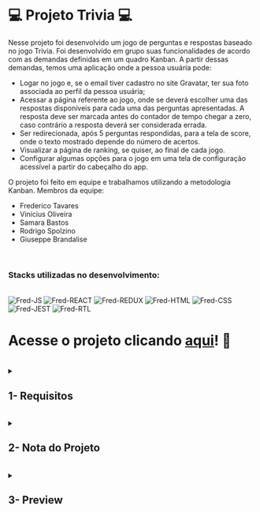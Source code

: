 # :computer: Projeto Trivia :computer:

Nesse projeto foi desenvolvido um jogo de perguntas e respostas baseado no jogo Trivia. Foi desenvolvido em grupo suas funcionalidades de acordo com as demandas definidas em um quadro Kanban. A partir dessas demandas, temos uma aplicação onde a pessoa usuária pode:
- Logar no jogo e, se o email tiver cadastro no site Gravatar, ter sua foto associada ao perfil da pessoa usuária;
- Acessar a página referente ao jogo, onde se deverá escolher uma das respostas disponíveis para cada uma das perguntas apresentadas. A resposta deve ser marcada antes do contador de tempo chegar a zero, caso contrário a resposta deverá ser considerada errada.
- Ser redirecionada, após 5 perguntas respondidas, para a tela de score, onde o texto mostrado depende do número de acertos.
- Visualizar a página de ranking, se quiser, ao final de cada jogo.
- Configurar algumas opções para o jogo em uma tela de configuração acessível a partir do cabeçalho do app.

O projeto foi feito em equipe e trabalhamos utilizando a metodologia Kanban. Membros da equipe:
- Frederico Tavares
- Vinicius Oliveira
- Samara Bastos
- Rodrigo Spolzino
- Giuseppe Brandalise

<br />

### Stacks utilizadas no desenvolvimento:
<div style="display: inline_block"><br>
  <img alt="Fred-JS" src="https://img.shields.io/badge/JavaScript-F7DF1E?style=for-the-badge&logo=javascript&logoColor=black" />
  <img alt="Fred-REACT" src="https://img.shields.io/badge/React-20232A?style=for-the-badge&logo=react&logoColor=61DAFB" />
  <img alt="Fred-REDUX" src="https://img.shields.io/badge/Redux-593D88?style=for-the-badge&logo=redux&logoColor=white" />
  <img alt="Fred-HTML" src="https://img.shields.io/badge/HTML5-E34F26?style=for-the-badge&logo=html5&logoColor=white" />
  <img alt="Fred-CSS" src="https://img.shields.io/badge/CSS3-1572B6?style=for-the-badge&logo=css3&logoColor=white" />
  <img alt="Fred-JEST" src="https://img.shields.io/badge/Jest-C21325?style=for-the-badge&logo=jest&logoColor=white" />
  <img alt="Fred-RTL" src="https://img.shields.io/badge/React_Testing_Library-E33332?style=for-the-badge&logo=TestingLibrary&logoColor=white" />
</div>

# Acesse o projeto clicando [aqui](https://fredericotp.github.io/trybe-project-14-trivia/)! :green_heart:

<br />

<details>
<summary>
  
## 1- Requisitos
  
</summary>

### 1. Crie a tela de login, onde a pessoa que joga deve preencher as informações para iniciar um jogo

### 2. Crie o botão de iniciar o jogo

### 3. Crie um botão que leva a pessoa para tela de configuração

### 4. Desenvolva testes para atingir 90% de cobertura da tela de Login

### 5. Crie um header que deve conter as informações da pessoa jogadora

### 6. Crie a página de jogo que deve conter as informações relacionadas à pergunta

### 7. Desenvolva o estilo que, ao clicar em uma resposta, a correta deve ficar verde e as incorretas, vermelhas

### 8. Desenvolva um timer onde a pessoa que joga tem 30 segundos para responder

### 9. Crie o placar

### 10. Crie um botão de Next que apareça após a resposta ser dada

### 11. Desenvolva o jogo de forma que a pessoa jogadora deve responder 5 perguntas no total

### 12. Desenvolva o header de feedback que deve conter as informações da pessoa jogadora

### 13. Crie a mensagem de feedback para ser exibida a pessoa usuária

### 14. Exiba as informações relacionadas aos resultados obtidos para a pessoa usuária

### 15. Crie a opção para a pessoa jogadora poder jogar novamente

### 16. Crie a opção para a pessoa jogadora poder visualizar a tela de ranking

### 17. Desenvolva testes para atingir 90% de cobertura da tela de Feedbacks

### 18. Crie um botão para ir ao início

### 19. Crie o conteúdo da tela de ranking

### 20. Desenvolva testes para atingir 90% de cobertura da tela de Ranking

### 21. Desenvolva testes para atingir 90% de cobertura da tela de Jogo

### 22. Desenvolva testes para atingir 95% de cobertura total

### 23. Ao mudar o valor do dropdown categoria, apenas perguntas da categoria selecionada devem aparecer para a pessoa que está jogando

### 24. Ao mudar o valor do dropdown dificuldade, apenas perguntas da dificuldade selecionada devem aparecer para a pessoa que está jogando.

</details>
<br />

<details>
<summary>

## 2- Nota do Projeto

</summary>

## 100% :heavy_check_mark:

![Project-Trivia-Grade](https://raw.githubusercontent.com/FredericoTP/trybe-project-14-trivia/main/images/trivia-grade.png)

</details>
<br />

<details>
<summary>

## 3- Preview

</summary>

![Project-Trivia-Preview1](https://raw.githubusercontent.com/FredericoTP/trybe-project-14-trivia/main/images/trivia-preview1.png)
 
![Project-Trivia-Preview2](https://raw.githubusercontent.com/FredericoTP/trybe-project-14-trivia/main/images/trivia-preview2.png)

![Project-Trivia-Preview3](https://raw.githubusercontent.com/FredericoTP/trybe-project-14-trivia/main/images/trivia-preview3.png)

![Project-Trivia-Preview4](https://raw.githubusercontent.com/FredericoTP/trybe-project-14-trivia/main/images/trivia-preview4.png)
 
</details>
